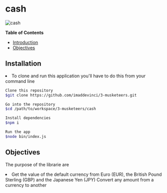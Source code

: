 # cash
![cash](http://www.asbuers.com/basket-villeurbanne/wp-content/uploads/2018/06/prixLicences-259x300.png)



**Table of Contents**

- [Introduction](#-introduction)
- [Objectives](#-objectives)


## Installation
<li>
To clone and run this application you'll have to do this from your command line

```sh
Clone this repository
$git clone https://github.com/imaddevinci/3-musketeers.git

Go into the repository
$cd /path/to/workspace/3-musketeers/cash

Install dependencies
$npm i 

Run the app
$node bin/index.js
```
</li>




## Objectives
The purpose of the librarie are 
<li>
Get the value of the default currency from Euro (EUR), the British Pound Sterling (GBP) and the Japanese Yen (JPY) 
Convert any amount from a currency to another

</li>

